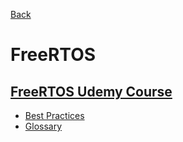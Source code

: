[Back](../index.md)

# FreeRTOS

## [FreeRTOS Udemy Course](FreeRTOS_Udemy_Course/index.md)

- [Best Practices](Best_Practices.md)
- [Glossary](Glossary.md)
